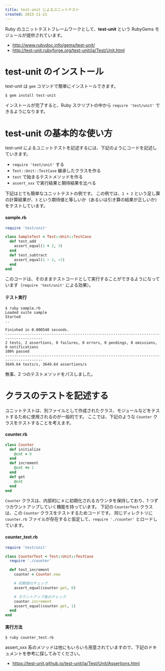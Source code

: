 ```yaml
---
title: test-unit によるユニットテスト
created: 2015-11-21
---
```


Ruby のユニットテストフレームワークとして、**test-unit** という RubyGems モジュールが提供されています。

* http://www.rubydoc.info/gems/test-unit/
* http://test-unit.rubyforge.org/test-unit/ja/Test/Unit.html

test-unit のインストール
====
test-unit は `gem` コマンドで簡単にインストールできます。

```
$ gem install test-unit
```

インストールが完了すると、Ruby スクリプトの中から `require 'test/unit'` できるようになります。

test-unit の基本的な使い方
====
test-unit によるユニットテストを記述するには、下記のようにコードを記述していきます。

* `require 'test/unit'` する
* `Test::Unit::TestCase` 継承したクラスを作る
* `test` で始まるテストメソッドを作る
* `assert_xxx` で実行結果と期待結果を比べる

下記はとても簡単なユニットテストの例です。
この例では、`1 + 2` という足し算の計算結果が、`3` という期待値と等しいか（あるいは引き算の結果が正しいか）をテストしています。

#### sample.rb
```ruby
require 'test/unit'

class SampleTest < Test::Unit::TestCase
  def test_add
    assert_equal(1 + 2, 3)
  end
  def test_subtract
    assert_equal(1 - 2, -1)
  end
end
```

このコードは、そのままテストコードとして実行することができるようになっています（`require 'test/unit'` による効果）。

#### テスト実行
```
$ ruby sample.rb
Loaded suite sample
Started
..

Finished in 0.000548 seconds.
---------------------------------------------------------------------------------------
2 tests, 2 assertions, 0 failures, 0 errors, 0 pendings, 0 omissions, 0 notifications
100% passed
---------------------------------------------------------------------------------------
3649.64 tests/s, 3649.64 assertions/s
```

無事、2 つのテストメソッドをパスしました。


クラスのテストを記述する
====
ユニットテストは、別ファイルとして作成されたクラス、モジュールなどをテストするために使用されるのが一般的です。
ここでは、下記のような `Counter` クラスをテストすることを考えます。

#### counter.rb
```ruby
class Counter
  def initialize
    @cnt = 0
  end
  def increment
    @cnt += 1
  end
  def get
    @cnt
  end
end
```

`Counter` クラスは、内部的に `0` に初期化されるカウンタを保持しており、1 つずつカウントアップしていく機能を持っています。
下記の `CounterTest` クラスは、この `Counter` クラスをテストするためコードです。
同じディレクトリに `counter.rb` ファイルが存在すると仮定して、`require './counter'` とロードしています。

#### counter_test.rb
```ruby
require 'test/unit'

class CounterTest < Test::Unit::TestCase
  require './counter'

  def test_increment
    counter = Counter.new

    # 初期値のチェック
    assert_equal(counter.get, 0)

    # カウントアップ後のチェック
    counter.increment
    assert_equal(counter.get, 1)
  end
end
```

#### 実行方法
```
$ ruby counter_test.rb
```

assert_xxx 系のメソッドは他にもいろいろ用意されていますので、下記のドキュメントを参考に探してみてください。

* https://test-unit.github.io/test-unit/ja/Test/Unit/Assertions.html

